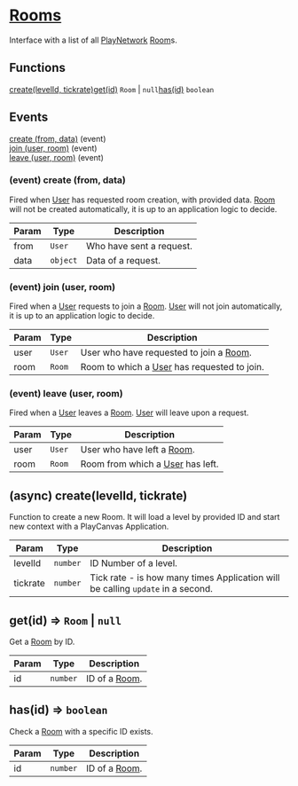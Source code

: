 
# <a href="#Rooms">Rooms</a>

Interface with a list of all [PlayNetwork] [Room]s.
## Functions
<a href="#create">create(levelId, tickrate)</a><a href="#get">get(id)</a> <code>Room</code> | <code>null</code><a href="#has">has(id)</a> <code>boolean</code>

## Events
[create (from, data)](#Rooms+event_create) (event)<br />
[join (user, room)](#Rooms+event_join) (event)<br />
[leave (user, room)](#Rooms+event_leave) (event)<br />

<a name="Rooms+event_create"></a>
### (event) create (from, data)
Fired when [User] has requested room creation, with provided data.[Room] will not be created automatically, it is up to an application logic to decide.


| Param | Type | Description |
| --- | --- | --- |
| from | <code>User</code> | Who have sent a request. |
| data | <code>object</code> | Data of a request. |

<a name="Rooms+event_join"></a>
### (event) join (user, room)
Fired when a [User] requests to join a [Room].[User] will not join automatically, it is up to an application logic to decide.


| Param | Type | Description |
| --- | --- | --- |
| user | <code>User</code> | User who have requested to join a [Room]. |
| room | <code>Room</code> | Room to which a [User] has requested to join. |

<a name="Rooms+event_leave"></a>
### (event) leave (user, room)
Fired when a [User] leaves a [Room].[User] will leave upon a request.


| Param | Type | Description |
| --- | --- | --- |
| user | <code>User</code> | User who have left a [Room]. |
| room | <code>Room</code> | Room from which a [User] has left. |

<a name="create"></a>
## (async) create(levelId, tickrate)
Function to create a new Room.It will load a level by provided ID and start new contextwith a PlayCanvas Application.


| Param | Type | Description |
| --- | --- | --- |
| levelId | <code>number</code> | ID Number of a level. |
| tickrate | <code>number</code> | Tick rate - is how many times Application will be calling `update` in a second. |

<a name="get"></a>
## get(id) ⇒ <code>Room</code> \| <code>null</code>
Get a [Room] by ID.


| Param | Type | Description |
| --- | --- | --- |
| id | <code>number</code> | ID of a [Room]. |

<a name="has"></a>
## has(id) ⇒ <code>boolean</code>
Check a [Room] with a specific ID exists.


| Param | Type | Description |
| --- | --- | --- |
| id | <code>number</code> | ID of a [Room]. |

[PlayNetwork]: ./PlayNetwork.md
[Player]: ./Player.md
[Room]: ./Room.md
[Rooms]: ./Rooms.md
[User]: ./User.md
[Users]: ./Users.md
